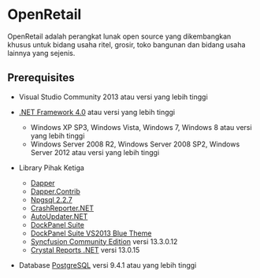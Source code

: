 OpenRetail
==============================================

OpenRetail adalah perangkat lunak open source yang dikembangkan khusus untuk bidang usaha ritel, grosir, toko bangunan dan bidang usaha lainnya yang sejenis.

Prerequisites
-----------------------------------------------

* Visual Studio Community 2013 atau versi yang lebih tinggi
* [.NET Framework 4.0](https://www.microsoft.com/en-us/download/details.aspx?id=17718) atau versi yang lebih tinggi
    * Windows XP SP3, Windows Vista, Windows 7, Windows 8 atau versi yang lebih tinggi
    * Windows Server 2008 R2, Windows Server 2008 SP2, Windows Server 2012 atau versi yang lebih tinggi    

* Library Pihak Ketiga
    * [Dapper](http://www.nuget.org/packages/Dapper/)
    * [Dapper.Contrib](http://www.nuget.org/packages/Dapper.Contrib/)
    * [Npgsql 2.2.7](http://www.nuget.org/packages/Npgsql/2.2.72)
    * [CrashReporter.NET](http://www.nuget.org/packages/CrashReporter.NET.Official/)
    * [AutoUpdater.NET](https://www.nuget.org/packages/Autoupdater.NET.Official/)
    * [DockPanel Suite](https://www.nuget.org/packages/DockPanelSuite/)
    * [DockPanel Suite VS2013 Blue Theme](https://www.nuget.org/packages/DockPanelSuite.ThemeVS2013Blue/)
    * [Syncfusion Community Edition](https://www.syncfusion.com/products/communitylicense/) versi 13.3.0.12
    * [Crystal Reports .NET](http://downloads.businessobjects.com/akdlm/cr4vs2010/CRforVS_13_0_15.exe) versi 13.0.15

* Database [PostgreSQL](https://www.postgresql.org/) versi 9.4.1 atau yang lebih tinggi